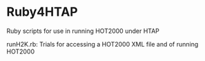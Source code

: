 # Ruby4HTAP
Ruby scripts for use in running HOT2000 under HTAP

runH2K.rb: Trials for accessing a HOT2000 XML file and of running HOT2000